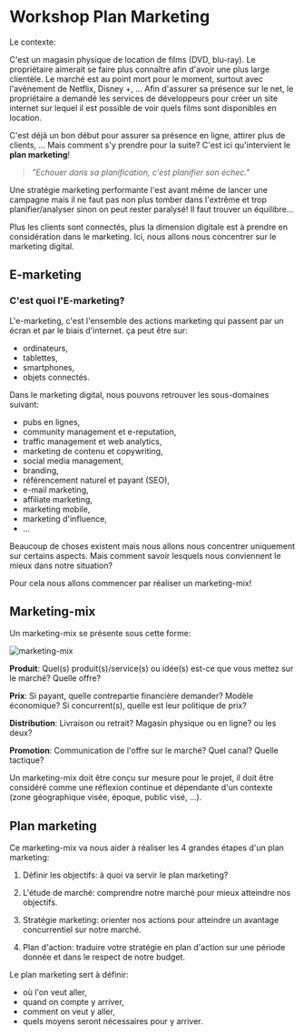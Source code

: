 # Workshop Plan Marketing


Le contexte:

C'est un magasin physique de location de films (DVD, blu-ray). Le propriétaire aimerait se faire plus connaître afin d'avoir une plus large clientèle. Le marché est au point mort pour le moment, surtout avec l'avènement de Netflix, Disney +, ... Afin d'assurer sa présence sur le net, le propriétaire a demandé les services de développeurs pour créer un site internet sur lequel il est possible de voir quels films sont disponibles en location. 

C'est déjà un bon début pour assurer sa présence en ligne, attirer plus de clients, ... Mais comment s'y prendre pour la suite? C'est ici qu'intervient le **plan marketing**! 

> *"Echouer dans sa planification, c'est planifier son échec."*

Une stratégie marketing performante l'est avant même de lancer une campagne mais il ne faut pas non plus tomber dans l'extrême et trop planifier/analyser sinon on peut rester paralysé! Il faut trouver un équilibre...

Plus les clients sont connectés, plus la dimension digitale est à prendre en considération dans le marketing. Ici, nous allons nous concentrer sur le marketing digital.

## E-marketing

### C'est quoi l'E-marketing?

L'e-marketing, c'est l'ensemble des actions marketing qui passent par un écran et par le biais d'internet.
ça peut être sur:

- ordinateurs,
- tablettes,
- smartphones,
- objets connectés.

Dans le marketing digital, nous pouvons retrouver les sous-domaines suivant:

- pubs en lignes,
- community management et e-reputation,
- traffic management et web analytics,
- marketing de contenu et copywriting,
- social media management,
- branding,
- référencement naturel et payant (SEO),
- e-mail marketing,
- affiliate marketing,
- marketing mobile,
- marketing d'influence,
- ...

Beaucoup de choses existent mais nous allons nous concentrer uniquement sur certains aspects. Mais comment savoir lesquels nous conviennent le mieux dans notre situation?

Pour cela nous allons commencer par réaliser un marketing-mix!

## Marketing-mix

Un marketing-mix se présente sous cette forme:

![marketing-mix](https://www.mauricelargeron.com/wp-content/uploads/2015/08/mix-marketing.jpg)


**Produit**: Quel(s) produit(s)/service(s) ou idée(s) est-ce que vous mettez sur le marché? Quelle offre?

**Prix**: Si payant, quelle contrepartie financière demander? Modèle économique? Si concurrent(s), quelle est leur politique de prix?

**Distribution**: Livraison ou retrait? Magasin physique ou en ligne? ou les deux?

**Promotion**: Communication de l'offre sur le marché? Quel canal? Quelle tactique?

Un marketing-mix doit être conçu sur mesure pour le projet, il doit être considéré comme une réflexion continue et dépendante d'un contexte (zone géographique visée, époque, public visé, ...).

## Plan marketing

Ce marketing-mix va nous aider à réaliser les 4 grandes étapes d'un plan marketing:

1) Définir les objectifs: à quoi va servir le plan marketing?

2) L'étude de marché: comprendre notre marché pour mieux atteindre nos objectifs.

3) Stratégie marketing: orienter nos actions pour atteindre un avantage concurrentiel sur notre marché.

4) Plan d'action: traduire votre stratégie en plan d'action sur une période donnée et dans le respect de notre budget.

Le plan marketing sert à définir:

- où l'on veut aller,
- quand on compte y arriver,
- comment on veut y aller,
- quels moyens seront nécessaires pour y arriver.
